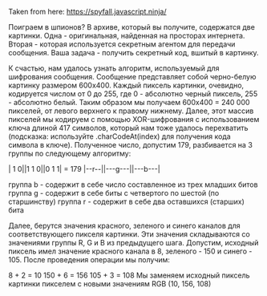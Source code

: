 Taken from here: https://spyfall.javascript.ninja/

Поиграем в шпионов? В архиве, который вы получите, содержатся две картинки. Одна - оригинальная, найденная на просторах интернета. Вторая - которая используется секретным агентом для передачи сообщения. Ваша задача - получить секретный код, вшитый в картинку.

К счастью, нам удалось узнать алгоритм, используемый для шифрования сообщения. Сообщение представляет собой черно-белую картинку размером 600x400. Каждый пиксель картинки, очевидно, кодируется числом от 0 до 255, где 0 - абсолютно черный пиксель, 255 - абсолютно белый. Таким образом мы получаем 600х400 = 240 000 пикселей, от левого верхнего к правому нижнему. Далее, этот массив пикселей мы кодируем с помощью XOR-шифрования с использованием ключа длиной 417 символов, который нам тоже удалось перехватить (подсказка: используйте .charCodeAt(index) для получения кода символа в ключе). Полученное число, допустим 179, разбивается на 3 группы по следующему алгоритму:


| 1  0||1  1  0||0  1  1| = 179
|--r--||---g---||---b---|

группа b - содержит в себе число составленное из трех младших битов
группа g - содержит в себе биты с четвертого по шестой (по старшинству)
группа r - содержит в себе два оставшихся (старших) бита

Далее, берутся значения красного, зеленого и синего каналов для соответствующего пикселя картинки. Эти значения складываются со значениями группы R, G и B из предыдущего шага. Допустим, исходный пиксель имел значение красного канала в 8, зеленого - 150 и синего - 105. После проведения операции мы получим:

8 + 2 = 10
150 + 6 = 156
105 + 3 = 108
Мы заменяем исходный пиксель картинки пикселем с новыми значениям RGB (10, 156, 108)
